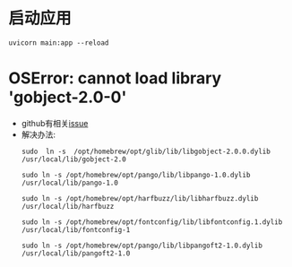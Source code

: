 # 启动应用
```
uvicorn main:app --reload
```
# OSError: cannot load library 'gobject-2.0-0'
- github有相关[issue](https://github.com/Kozea/WeasyPrint/issues/1556)
- 解决办法:
    ```
    sudo  ln -s  /opt/homebrew/opt/glib/lib/libgobject-2.0.0.dylib /usr/local/lib/gobject-2.0

    sudo ln -s /opt/homebrew/opt/pango/lib/libpango-1.0.dylib /usr/local/lib/pango-1.0

    sudo ln -s /opt/homebrew/opt/harfbuzz/lib/libharfbuzz.dylib /usr/local/lib/harfbuzz

    sudo ln -s /opt/homebrew/opt/fontconfig/lib/libfontconfig.1.dylib /usr/local/lib/fontconfig-1

    sudo ln -s /opt/homebrew/opt/pango/lib/libpangoft2-1.0.dylib /usr/local/lib/pangoft2-1.0
    ```